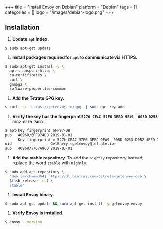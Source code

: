+++
title = "Install Envoy on Debian"
platform = "Debian"
tags = []
categories = []
logo = "/images/debian-logo.png"
+++

## Installation ##

1. **Update `apt` index.**
```sh
$ sudo apt-get update
```

1. **Install packages required for `apt` to communicate via HTTPS.**
```sh
$ sudo apt-get install -y \
  apt-transport-https \
  ca-certificates \
  curl \
  gnupg2 \
  software-properties-common
```

1. **Add the Tetrate GPG key.**
```sh
$ curl -sL 'https://getenvoy.io/gpg' | sudo apt-key add -
```

1. **Verify the key has the fingerprint `5270 CEAC 57F6 3EBD 9EA9  005D 0253 D0B2 6FF9 74DB`.**
```sh
$ apt-key fingerprint 6FF974DB
pub   4096R/6FF974DB 2019-03-01
      Key fingerprint = 5270 CEAC 57F6 3EBD 9EA9  005D 0253 D0B2 6FF9 74DB
uid                  GetEnvoy <getenvoy@tetrate.io>
sub   4096R/7767A960 2019-03-01
```

1. **Add the stable repository.**
To add the `nightly` repository instead, replace the word `stable` with `nightly`.
```sh
$ sudo add-apt-repository \
  "deb [arch=amd64] https://dl.bintray.com/tetrate/getenvoy-deb \
  $(lsb_release -cs) \
  stable"
```

1. **Install Envoy binary.**
```sh
$ sudo apt-get update && sudo apt-get install -y getenvoy-envoy
```

1. **Verify Envoy is installed.**
```sh
$ envoy --version
```
